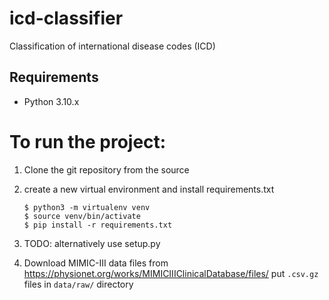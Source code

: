 # icd-classifier
Classification of international disease codes (ICD)

## Requirements
* Python 3.10.x

# To run the project:

1. Clone the git repository from the source

1. create a new virtual environment and install
requirements.txt

    ```console
    $ python3 -m virtualenv venv
    $ source venv/bin/activate
    $ pip install -r requirements.txt
    ```
1. TODO: alternatively use setup.py

1. Download MIMIC-III data files from https://physionet.org/works/MIMICIIIClinicalDatabase/files/
put `.csv.gz` files in `data/raw/` directory
